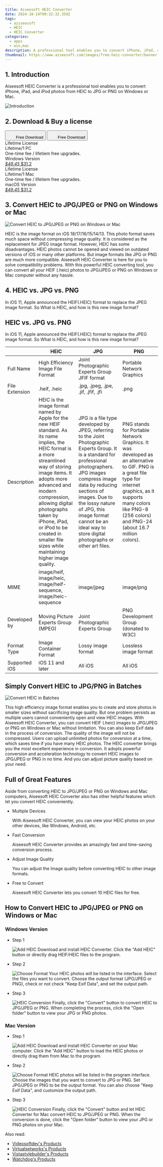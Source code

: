 ```yaml
---
title: Aiseesoft HEIC Converter
date: 2024-10-14T00:32:32.359Z
tags: 
  - aisseesoft
  - HEIC
  - HEIC Converter
categories: 
  - apps
  - win,mac
description: A professional tool enables you to convert iPhone, iPad, and iPod photos from HEIC to JPG or PNG on Windows or Mac.
thumbnail: https://www.aiseesoft.com/images/free-heic-converter/banner-pic.png
---
```


## 1. Introduction

Aiseesoft HEIC Converter is a professional tool enables you to convert iPhone, iPad, and iPod photos from HEIC to JPG or PNG on Windows or Mac.

![Introduction](https://www.aiseesoft.com/images/free-heic-converter/banner-pic.png)

## 2. Download & Buy a license

<div class="mx-auto flex items-center justify-center space-x-4">
  <button 
  onclick="javascript:window.open('https://secure.2checkout.com/order/checkout.php?PRODS=4724439&QTY=1&COUPON=AISEOHC&DESIGN_TYPE=2&SHORT_FORM=1&AFFILIATE=108875&CART=1', '_blank');
    window.open('https://download.aiseesoft.com/mac/heic-converter-for-mac.dmg', '_blank');void(0);"
  class="flex flex-row font-bold rounded-lg text-lg w-48 h-16 bg-[#FF8014] text-[#ffffff] items-center justify-center p-2">
    <svg width="24px" height="24px" viewBox="0 0 24 24" xmlns="http://www.w3.org/2000/svg" color="#ffffff" fill="none" stroke="currentColor" stroke-width="3" stroke-linecap="round" stroke-linejoin="round"><path d="M16 2C16.3632 4.17921 14.0879 5.83084 12.8158 6.57142C12.4406 6.78988 12.0172 6.5117 12.0819 6.08234C12.2993 4.63878 13.0941 2.00008 16 2Z" stroke="#f8f7f7" stroke-width="1.5"></path><path d="M9 6.5C9.89676 6.5 10.6905 6.69941 11.2945 6.92013C12.0563 7.19855 12.9437 7.19854 13.7055 6.92012C14.3094 6.6994 15.1032 6.5 15.9999 6.5C17.0852 6.5 18.4649 7.08889 19.4999 8.26666C16 11 17 15.5 20.269 16.6916C19.2253 19.5592 17.2413 21.5 15.4999 21.5C13.9999 21.5 14 20.8 12.5 20.8C11 20.8 11 21.5 9.5 21.5C7 21.5 4 17.5 4 12.5C4 8.5 7 6.5 9 6.5Z" stroke="#f8f7f7" stroke-width="1.5"></path></svg>    
    <span class="font-medium mx-auto">Free Download</span>  
  </button>
  <button 
  onclick="javascript:window.open('https://secure.2checkout.com/order/checkout.php?PRODS=4724438&QTY=1&COUPON=AISEOHC&DESIGN_TYPE=2&SHORT_FORM=1&AFFILIATE=108875&CART=1', '_blank');
    window.open('https://download.aiseesoft.com/heic-converter.exe', '_blank');void(0);"
  class="flex flex-row font-bold rounded-lg text-lg w-48 h-16 bg-[#FF8014] text-[#ffffff] items-center justify-center p-2">
    <svg width="24px" height="24px" viewBox="0 0 24 24" xmlns="http://www.w3.org/2000/svg" color="#ffffff" fill="none" stroke="currentColor" stroke-width="3" stroke-linecap="round" stroke-linejoin="round"><path d="M4 16.9865V7.01353C4 6.71792 4.21531 6.46636 4.50737 6.42072L19.3074 4.10822C19.6713 4.05137 20 4.33273 20 4.70103V19.299C20 19.6673 19.6713 19.9486 19.3074 19.8918L4.50737 17.5793C4.21531 17.5336 4 17.2821 4 16.9865Z" stroke="#f8f7f7" stroke-width="1.5"></path><path d="M4 12H20" stroke="#f8f7f7" stroke-width="1.5"></path><path d="M10.5 5.5V18.5" stroke="#f8f7f7" stroke-width="1.5"></path></svg>
    <span class="font-medium mx-auto">Free Download</span>  
  </button>
</div>

<div class="mx-auto flex items-center justify-center">
  <div class="m-8 grid grid-cols-1 gap-6 xl:grid-cols-2">
    <div class="flex w-full flex-col rounded-2xl bg-[#ffffff] text-[#374151] shadow-xl xl:w-96">
      <div class="flex h-full flex-col p-8">
        <div class="pb-6 text-3xl font-bold">Lifetime License</div>
        <div class="pb-12 text-lg">
          Lifetime/1 PC
          <div class="text-xs">One-time fee / lifetiem free upgrades.</div>
          <div class="text-xs">Windows Version</div>
        </div>
        <div class="flex flex-col gap-3 text-base"></div>
        <div class="flex flex-grow"></div>
        <div class="flex pt-10">
          <a href="https://secure.2checkout.com/order/checkout.php?PRODS=4724438&QTY=1&COUPON=AISEOHC&DESIGN_TYPE=2&SHORT_FORM=1&AFFILIATE=108875&CART=1" class="w-full transform cursor-pointer rounded-lg bg-[#7e22ce] p-3 text-center text-xl font-bold !text-[#ffffff] !no-underline transition-transform hover:bg-purple-800 active:scale-95"> 
           <em class="text-base line-through !text-[#c5c5c5]">$49.45</em>
            $31.2
          </a>
        </div>
      </div>
    </div>
    <div class="flex w-full flex-col rounded-2xl bg-[#ffffff] text-[#374151] shadow-xl xl:w-96">
      <div class="flex h-full flex-col p-8">
        <div class="pb-6 text-3xl font-bold">Lifetime License</div>
        <div class="pb-12 text-lg">
          Lifetime/1 Mac
          <div class="text-xs">One-time fee / lifetiem free upgrades.</div>
          <div class="text-xs">macOS Version</div>
        </div>
        <div class="flex flex-col gap-3 text-base"></div>
        <div class="flex flex-grow"></div>
        <div class="flex pt-10">
          <a href="https://secure.2checkout.com/order/checkout.php?PRODS=4724439&QTY=1&COUPON=AISEOHC&DESIGN_TYPE=2&SHORT_FORM=1&AFFILIATE=108875&CART=1" class="w-full transform cursor-pointer rounded-lg bg-[#7e22ce] p-3 text-center text-xl font-bold !text-[#ffffff] !no-underline transition-transform hover:bg-purple-800 active:scale-95">
           <em class="text-base line-through !text-[#c5c5c5]">$49.45</em>
            $31.2
          </a>
        </div>
      </div>
    </div>   
  </div>
</div>

## 3. Convert HEIC to JPG/JPEG or PNG on Windows or Mac

![Convert HEIC to JPG/JPEG or PNG on Windows or Mac](https://www.aiseesoft.com/images/free-heic-converter/convert-heic-on-windows-mac.png)

HEIC is the image format on iOS 18/17/16/15/14/13. This photo format saves much space without compressing image quality. It is considered as the replacement for JPEG image format. However, HEIC has some disadvantages. HEIC photos cannot be opened and viewed on outdated versions of iOS or many other platforms. But image formats like JPG or PNG are much more compatible. Aiseesoft HEIC Converter is here for you to solve compatibility problems. With this powerful HEIC converting tool, you can convert all your HEIF (.heic) photos to JPG/JPEG or PNG on Windows or Mac computer without any hassle.

## 4. HEIC vs. JPG vs. PNG

In iOS 11, Apple announced the HEIF(.HEIC) format to replace the JPEG image format. So What is HEIC, and how is this new image format?

## HEIC vs. JPG vs. PNG

In iOS 11, Apple announced the HEIF(.HEIC) format to replace the JPEG image format. So What is HEIC, and how is this new image format?

|  | HEIC | JPG | PNG |
| --- | --- | --- | --- |
| Full Name | High Efficiency Image File Format | Joint Photographic Experts Group JFIF format | Portable Network Graphics |
| File Extension | .heif, .heic | .jpg, .jpeg, .jpe, .jif, .jfif, .jfi | .png |
| Description | HEIC is the image format named by Apple for the new HEIF standard. As its name implies, the HEIC format is a more streamlined way of storing image items. It adopts more advanced and modern compression, allowing digital photographs taken by iPhone, iPad, or iPod to be created in smaller file sizes while maintaining higher image quality. | JPG is a file type developed by JPEG, referring to the Joint Photographic Experts Group. It is a standard for professional photographers. JPG images compress image data by reducing sections of images. Due to the lossy nature of JPG, this image format cannot be an ideal way to store digital photographs or other art files. | PNG stands for Portable Network Graphics. It was developed as an alternative to GIF. PNG is a great file type for internet graphics, as it supports many colors like PNG-8 (256 colors) and PNG-24 (about 16.7 million colors). |
| MIME | image/heif, image/heic, image/heif-sequence, image/heic-sequence | image/jpeg | image/png |
| Developed by | Moving Picture Experts Group (MPEG) | Joint Photographic Experts Group | PNG Development Group (donated to W3C) |
| Format Type | Image Container Format | Lossy image format | Lossless image format |
| Supported iOS | iOS 11 and later | All iOS | All iOS |

## Simply Convert HEIC to JPG/PNG in Batches

![Convert HEIC in Batches](https://www.aiseesoft.com/images/free-heic-converter/convert-heic-in-batches.png)

This high efficiency image format enables you to create and store photos in smaller sizes without sacrificing image quality. But one problem persists as multiple users cannot conveniently open and view HEIC images. With Aiseesoft HEIC Converter, you can convert HEIF (.heic) images to JPG/JPEG or PNG on Windows or Mac without limitation. You can also keep Exif data in the process of conversion. The quality of the image will not be compressed. Users can upload unlimited photos for conversion at a time, which saves time if you have many HEIC photos. The HEIC converter brings you the most excellent experience in conversion. It adopts powerful conversion and acceleration technology to convert HEIC images to JPG/JPEG or PNG in no time. And you can adjust picture quality based on your need.

## Full of Great Features

Aside from converting HEIC to JPG/JPEG or PNG on Windows and Mac computers, Aiseesoft HEIC Converter also has other helpful features which let you convert HEIC conveniently.

-   Multiple Devices
    
    With Aiseesoft HEIC Converter, you can view your HEIC photos on your other devices, like Windows, Android, etc.
    
-   Fast Conversion
    
    Aiseesoft HEIC Converter provides an amazingly fast and time-saving conversion process.
    

-   Adjust Image Quality
    
    You can adjust the Image quality before converting HEIC to other image formats.
    
-   Free to Convert
    
    Aiseesoft HEIC Converter lets you convert 10 HEIC files for free.
    
## How to Convert HEIC to JPG/JPEG or PNG on Windows or Mac

### Windows Version

-   Step 1
    
    ![Add HEIC](https://www.aiseesoft.com/images/free-heic-converter/add-heic.jpg)
    Download and install HEIC Converter. Click the "Add HEIC" button or directly drag HEIF/HEIC files to the program.
    
-   Step 2

    ![Choose Format](https://www.aiseesoft.com/images/free-heic-converter/choose-format.jpg)
    Your HEIC photos will be listed in the interface. Select the files you want to convert. Choose the output format (JPG/JPEG or PNG), check or not check "Keep Exif Data", and set the output path.
    
-   Step 3
    
    ![HEIC Conversion](https://www.aiseesoft.com/images/free-heic-converter/heic-conversion.jpg)
    Finally, click the "Convert" button to convert HEIC to JPG/JPEG or PNG. When completing the process, click the "Open folder" button to view your JPG or PNG photos.
    
### Mac Version

-   Step 1
    
    ![Add HEIC](https://www.aiseesoft.com/images/free-heic-converter-for-mac/add-heic.jpg)
    Download and install HEIC Converter on your Mac computer. Click the "Add HEIC" button to load the HEIC photos or directly drag them from Mac to the program.
    
-   Step 2
    
    ![Choose Format](https://www.aiseesoft.com/images/free-heic-converter-for-mac/choose-format.jpg) 
    HEIC photos will be listed in the program interface. Choose the images that you want to convert to JPG or PNG. Set JPG/JPEG or PNG to be the output format. You can also choose "Keep Exif Data", and customize the output path.
    
-   Step 3
    
    ![HEIC Conversion](https://www.aiseesoft.com/images/free-heic-converter-for-mac/heic-conversion.jpg)
    Finally, click the "Convert" button and let HEIC Converter for Mac convert HEIC to JPG/JPEG or PNG. When the conversion is done, click the "Open folder" button to view your JPG or PNG photos on your Mac.    

<ins class="adsbygoogle"
      style="display:block"
      data-ad-client="ca-pub-7571918770474297"
      data-ad-slot="8358498916"
      data-ad-format="auto"
      data-full-width-responsive="true"></ins>

<span class="atpl-alsoreadstyle">Also read:</span>
<div><ul>
<li><a href="https://tools.techidaily.com/videosoftdev/products/"><u>Videosoftdev's Products</u></a></li>
<li><a href="https://tools.techidaily.com/virtualsetworks/products/"><u>Virtualsetworks's Products</u></a></li>
<li><a href="https://tools.techidaily.com/vistastylebuilder/products/"><u>Vistastylebuilder's Products</u></a></li>
<li><a href="https://tools.techidaily.com/watchdog/products/"><u>Watchdog's Products</u></a></li>
</ul></div>

